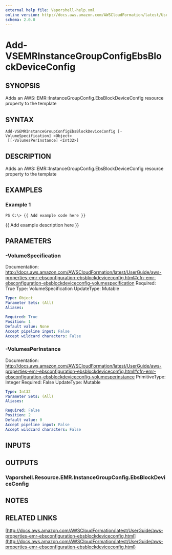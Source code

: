 ```yaml
---
external help file: Vaporshell-help.xml
online version: http://docs.aws.amazon.com/AWSCloudFormation/latest/UserGuide/aws-properties-emr-ebsconfiguration-ebsblockdeviceconfig.html
schema: 2.0.0
---
```


# Add-VSEMRInstanceGroupConfigEbsBlockDeviceConfig

## SYNOPSIS
Adds an AWS::EMR::InstanceGroupConfig.EbsBlockDeviceConfig resource property to the template

## SYNTAX

```
Add-VSEMRInstanceGroupConfigEbsBlockDeviceConfig [-VolumeSpecification] <Object>
 [[-VolumesPerInstance] <Int32>]
```

## DESCRIPTION
Adds an AWS::EMR::InstanceGroupConfig.EbsBlockDeviceConfig resource property to the template

## EXAMPLES

### Example 1
```
PS C:\> {{ Add example code here }}
```

{{ Add example description here }}

## PARAMETERS

### -VolumeSpecification
Documentation: http://docs.aws.amazon.com/AWSCloudFormation/latest/UserGuide/aws-properties-emr-ebsconfiguration-ebsblockdeviceconfig.html#cfn-emr-ebsconfiguration-ebsblockdeviceconfig-volumespecification
Required: True
Type: VolumeSpecification
UpdateType: Mutable

```yaml
Type: Object
Parameter Sets: (All)
Aliases: 

Required: True
Position: 1
Default value: None
Accept pipeline input: False
Accept wildcard characters: False
```

### -VolumesPerInstance
Documentation: http://docs.aws.amazon.com/AWSCloudFormation/latest/UserGuide/aws-properties-emr-ebsconfiguration-ebsblockdeviceconfig.html#cfn-emr-ebsconfiguration-ebsblockdeviceconfig-volumesperinstance
PrimitiveType: Integer
Required: False
UpdateType: Mutable

```yaml
Type: Int32
Parameter Sets: (All)
Aliases: 

Required: False
Position: 2
Default value: 0
Accept pipeline input: False
Accept wildcard characters: False
```

## INPUTS

## OUTPUTS

### Vaporshell.Resource.EMR.InstanceGroupConfig.EbsBlockDeviceConfig

## NOTES

## RELATED LINKS

[http://docs.aws.amazon.com/AWSCloudFormation/latest/UserGuide/aws-properties-emr-ebsconfiguration-ebsblockdeviceconfig.html](http://docs.aws.amazon.com/AWSCloudFormation/latest/UserGuide/aws-properties-emr-ebsconfiguration-ebsblockdeviceconfig.html)


